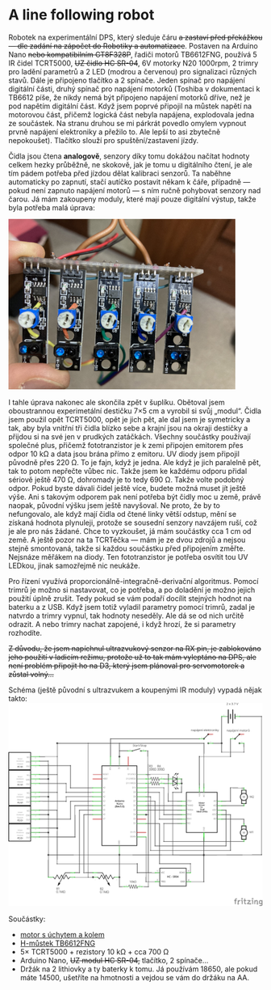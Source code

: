 # A line following robot

Robotek na experimentální DPS, který sleduje čáru <del>a zastaví před překážkou &mdash; dle zadání na zápočet do Robotiky a automatizace</del>. Postaven na Arduino Nano <del>nebo kompatibilním GT8F328P</del>, řadiči motorů TB6612FNG, používá 5 IR čidel TCRT5000, <del>UZ čidlo HC SR-04</del>, 6V motorky N20 1000rpm, 2 trimry pro ladění parametrů a 2 LED (modrou a červenou) pro signalizaci různých stavů. Dále je připojeno tlačítko a 2 spínače. Jeden spínač pro napájení digitální části, druhý spínač pro napájení motorků (Toshiba v dokumentaci k TB6612 píše, že nikdy nemá být připojeno napájení motorků dříve, než je pod napětím digitální část. Když jsem poprvé připojil na můstek napětí na motorovou část, přičemž logická část nebyla napájena, explodovala jedna ze součástek. Na stranu druhou se mi párkrát povedlo omylem vypnout prvně napájení elektroniky a přežilo to. Ale lepší to asi zbytečně nepokoušet). Tlačítko slouží pro spuštění/zastavení jízdy.

Čidla jsou čtena <strong>analogově</strong>, senzory díky tomu dokážou načítat hodnoty celkem hezky průběžně, ne skokově, jak je tomu u digitálního čtení, je ale tím pádem potřeba před jízdou dělat kalibraci senzorů. Ta naběhne automaticky po zapnutí, stačí autíčko postavit někam k&nbsp;čáře, případně &mdash; pokud není zapnuto napájení motorů &mdash; s ním ručně pohybovat senzory nad čarou. Já mám zakoupeny moduly, které mají pouze digitální výstup, takže byla potřeba malá úprava:

<img src="https://raw.githubusercontent.com/otula71/KRAA1-line-following-robot-analog/main/analog-out.jpg" alt="analog data" width="450" />

I tahle úprava nakonec ale skončila zpět v šuplíku. Obětoval jsem oboustrannou experimetální destičku 7&times;5 cm a vyrobil si svůj &bdquo;modul&ldquo;. Čidla jsem použil opět TCRT5000, opět je jich pět, ale dal jsem je symetricky a tak, aby byla vnitřní tři čidla blízko sebe a krajní jsou na okraji destičky a přijdou si na své jen v prudkých zatáčkách. Všechny součástky používají společné plus, přičemž fototranzistor je k zemi připojen emitorem přes odpor 10 k&ohm; a data jsou brána přímo z emitoru. UV diody jsem připojil původně přes 220 &ohm;. To je fajn, když je jedna. Ale když je jich paralelně pět, tak to potom nepřečte vůbec nic. Takže jsem ke každému odporu přidal sériově ještě 470 &ohm;, dohromady je to tedy 690 &ohm;. Takže volte podobný odpor. Pokud byste dávali čidel ještě více, budete možná muset jít ještě výše. Ani s takovým odporem pak není potřeba být čidly moc u země, právě naopak, původní výšku jsem ještě navyšoval. Ne proto, že by to nefungovalo, ale když mají čidla od čtené linky větší odstup, mění se získaná hodnota plynuleji, protože se sousední senzory navzájem ruší, což je ale pro nás žádané. Chce to vyzkoušet, já mám součástky cca 1&nbsp;cm od země. A ještě pozor na ta TCRTéčka &mdash; mám je ze dvou zdrojů a nejsou stejně smontovaná, takže si každou součástku před připojením změřte. Nejsnáze měřákem na diody. Ten fototranzistor je potřeba osvítit tou UV LEDkou, jinak samozřejmě nic neukáže.

Pro řízení využívá proporcionálně-integračně-derivační algoritmus. Pomocí trimrů je možno si nastavovat, co je potřeba, a&nbsp;po doladění je možno jejich použití úplně zrušit. Tedy pokud se vám podaří docílit stejných hodnot na baterku a z USB. Když jsem totiž vyladil parametry pomocí trimrů, zadal je natvrdo a trimry vypnul, tak hodnoty neseděly. Ale dá se od nich určitě odrazit. A nebo trimry nachat zapojené, i když hrozí, že si parametry rozhodíte. 

<del>Z důvodu, že jsem napíchnul ultrazvukový senzor na RX pin, je zablokováno jeho použití v ladicím režimu, protože už to tak mám vyleptáno na DPS, ale není problém připojit ho na D3, který jsem plánoval pro servomotorek a zůstal volný...</del>

Schéma (ještě původní s ultrazvukem a koupenými IR moduly) vypadá nějak takto:
![schéma](https://raw.githubusercontent.com/otula71/KRAA1-line-following-robot-analog/main/auticko_schema.png)

Součástky:

<ul>
<li><a href="https://www.aliexpress.com/item/1005002524993718.html">motor s úchytem a kolem</a></li>
<li><a href="https://www.aliexpress.com/item/32465698640.html">H-můstek TB6612FNG</a></li>
<li>5&times; TCRT5000 + rezistory 10 k&ohm; + cca 700 &ohm;</li>
<li>Arduino Nano, <del>UZ modul HC SR-04,</del> tlačítko, 2 spínače&hellip;</li>
<li>Držák na 2 lithiovky a ty baterky k tomu. Já používám 18650, ale pokud máte 14500, ušetříte na hmotnosti a vejdou se vám do držáku na AA.</li>
</ul>
